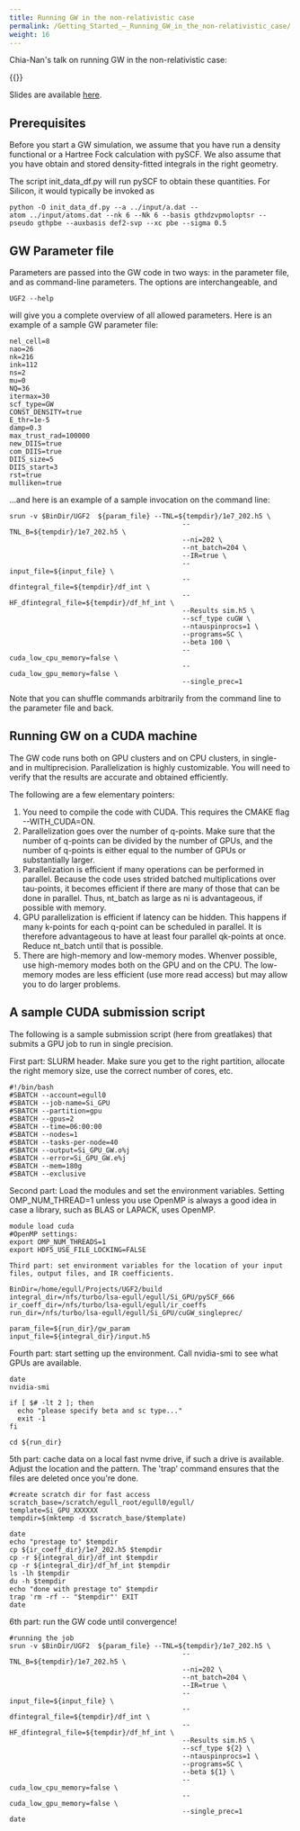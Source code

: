 ```yaml
---
title: Running GW in the non-relativistic case
permalink: /Getting_Started_–_Running_GW_in_the_non-relativistic_case/
weight: 16
---
```


Chia-Nan's talk on running GW in the non-relativistic case:

{{<youtube id="krpJrQlJl1Q" >}}

Slides are available
[here](https://green.physics.lsa.umich.edu/mw19/images/d/df/ScGW_in_practice.pdf).

## Prerequisites

Before you start a GW simulation, we assume that you have run a density
functional or a Hartree Fock calculation with pySCF. We also assume that
you have obtain and stored density-fitted integrals in the right
geometry.

The script init_data_df.py will run pySCF to obtain these quantities.
For Silicon, it would typically be invoked as

`python -O init_data_df.py --a ../input/a.dat --atom ../input/atoms.dat --nk 6 --Nk 6 --basis gthdzvpmoloptsr --pseudo gthpbe --auxbasis def2-svp --xc pbe --sigma 0.5`

## GW Parameter file

Parameters are passed into the GW code in two ways: in the parameter
file, and as command-line parameters. The options are interchangeable,
and

`UGF2 --help`

will give you a complete overview of all allowed parameters. Here is an
example of a sample GW parameter file:
```
nel_cell=8
nao=26
nk=216
ink=112
ns=2
mu=0
NQ=36
itermax=30
scf_type=GW
CONST_DENSITY=true
E_thr=1e-5
damp=0.3
max_trust_rad=100000
new_DIIS=true
com_DIIS=true
DIIS_size=5
DIIS_start=3
rst=true
mulliken=true
```

...and here is an example of a sample invocation on the command line:

```
srun -v $BinDir/UGF2  ${param_file} --TNL=${tempdir}/1e7_202.h5 \
                                           --TNL_B=${tempdir}/1e7_202.h5 \
                                           --ni=202 \
                                           --nt_batch=204 \
                                           --IR=true \
                                           --input_file=${input_file} \
                                           --dfintegral_file=${tempdir}/df_int \
                                           --HF_dfintegral_file=${tempdir}/df_hf_int \
                                           --Results sim.h5 \
                                           --scf_type cuGW \
                                           --ntauspinprocs=1 \
                                           --programs=SC \
                                           --beta 100 \
                                           --cuda_low_cpu_memory=false \
                                           --cuda_low_gpu_memory=false \
                                           --single_prec=1
```

Note that you can shuffle commands arbitrarily from the command line to
the parameter file and back.

## Running GW on a CUDA machine

The GW code runs both on GPU clusters and on CPU clusters, in single-
and in multiprecision. Parallelization is highly customizable. You will
need to verify that the results are accurate and obtained efficiently.

The following are a few elementary pointers:

1.  You need to compile the code with CUDA. This requires the CMAKE flag
    --WITH_CUDA=ON.
2.  Parallelization goes over the number of q-points. Make sure that the
    number of q-points can be divided by the number of GPUs, and the
    number of q-points is either equal to the number of GPUs or
    substantially larger.
3.  Parallelization is efficient if many operations can be performed in
    parallel. Because the code uses strided batched multiplications over
    tau-points, it becomes efficient if there are many of those that can
    be done in parallel. Thus, nt_batch as large as ni is advantageous,
    if possible with memory.
4.  GPU parallelization is efficient if latency can be hidden. This
    happens if many k-points for each q-point can be scheduled in
    parallel. It is therefore advantageous to have at least four
    parallel qk-points at once. Reduce nt_batch until that is possible.
5.  There are high-memory and low-memory modes. Whenver possible, use
    high-memory modes both on the GPU and on the CPU. The low-memory
    modes are less efficient (use more read access) but may allow you to
    do larger problems.

## A sample CUDA submission script

The following is a sample submission script (here from greatlakes) that
submits a GPU job to run in single precision.

First part: SLURM header. Make sure you get to the right partition,
allocate the right memory size, use the correct number of cores, etc.

```
#!/bin/bash
#SBATCH --account=egull0
#SBATCH --job-name=Si_GPU
#SBATCH --partition=gpu
#SBATCH --gpus=2
#SBATCH --time=06:00:00
#SBATCH --nodes=1
#SBATCH --tasks-per-node=40
#SBATCH --output=Si_GPU_GW.o%j
#SBATCH --error=Si_GPU_GW.e%j
#SBATCH --mem=180g
#SBATCH --exclusive
```

Second part: Load the modules and set the environment variables. Setting
OMP_NUM_THREAD=1 unless you use OpenMP is always a good idea in case a
library, such as BLAS or LAPACK, uses OpenMP.

```
module load cuda
#OpenMP settings:
export OMP_NUM_THREADS=1
export HDF5_USE_FILE_LOCKING=FALSE

Third part: set environment variables for the location of your input
files, output files, and IR coefficients.

BinDir=/home/egull/Projects/UGF2/build
integral_dir=/nfs/turbo/lsa-egull/egull/Si_GPU/pySCF_666
ir_coeff_dir=/nfs/turbo/lsa-egull/egull/ir_coeffs
run_dir=/nfs/turbo/lsa-egull/egull/Si_GPU/cuGW_singleprec/

param_file=${run_dir}/gw_param
input_file=${integral_dir}/input.h5
```

Fourth part: start setting up the environment. Call nvidia-smi to see
what GPUs are available.

```
date
nvidia-smi

if [ $# -lt 2 ]; then
  echo "please specify beta and sc type..."
  exit -1
fi

cd ${run_dir}
```

5th part: cache data on a local fast nvme drive, if such a drive is
available. Adjust the location and the pattern. The 'trap' command
ensures that the files are deleted once you're done.

```
#create scratch dir for fast access
scratch_base=/scratch/egull_root/egull0/egull/
template=Si_GPU_XXXXXX
tempdir=$(mktemp -d $scratch_base/$template)

date
echo "prestage to" $tempdir
cp ${ir_coeff_dir}/1e7_202.h5 $tempdir
cp -r ${integral_dir}/df_int $tempdir
cp -r ${integral_dir}/df_hf_int $tempdir
ls -lh $tempdir
du -h $tempdir
echo "done with prestage to" $tempdir
trap 'rm -rf -- "$tempdir"' EXIT
date
```

6th part: run the GW code until convergence!

```
#running the job
srun -v $BinDir/UGF2  ${param_file} --TNL=${tempdir}/1e7_202.h5 \
                                           --TNL_B=${tempdir}/1e7_202.h5 \
                                           --ni=202 \
                                           --nt_batch=204 \
                                           --IR=true \
                                           --input_file=${input_file} \
                                           --dfintegral_file=${tempdir}/df_int \
                                           --HF_dfintegral_file=${tempdir}/df_hf_int \
                                           --Results sim.h5 \
                                           --scf_type ${2} \
                                           --ntauspinprocs=1 \
                                           --programs=SC \
                                           --beta ${1} \
                                           --cuda_low_cpu_memory=false \
                                           --cuda_low_gpu_memory=false \
                                           --single_prec=1
date
```